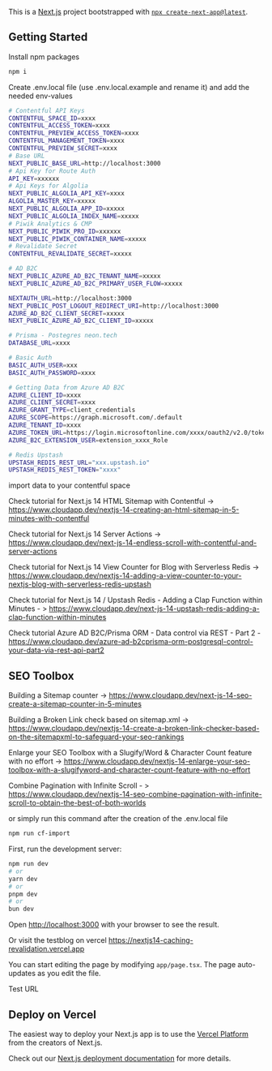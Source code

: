 This is a [Next.js](https://nextjs.org/) project bootstrapped with [`npx create-next-app@latest`](https://github.com/vercel/next.js/tree/canary/packages/create-next-app).

## Getting Started

Install npm packages

```bash
npm i
```

Create .env.local file (use .env.local.example and rename it) and add the needed env-values

```bash
# Contentful API Keys
CONTENTFUL_SPACE_ID=xxxx
CONTENTFUL_ACCESS_TOKEN=xxxx
CONTENTFUL_PREVIEW_ACCESS_TOKEN=xxxx
CONTENTFUL_MANAGEMENT_TOKEN=xxxx
CONTENTFUL_PREVIEW_SECRET=xxxx
# Base URL
NEXT_PUBLIC_BASE_URL=http://localhost:3000
# Api Key for Route Auth
API_KEY=xxxxxx
# Api Keys for Algolia
NEXT_PUBLIC_ALGOLIA_API_KEY=xxxx
ALGOLIA_MASTER_KEY=xxxxx
NEXT_PUBLIC_ALGOLIA_APP_ID=xxxxx
NEXT_PUBLIC_ALGOLIA_INDEX_NAME=xxxxx
# Piwik Analytics & CMP
NEXT_PUBLIC_PIWIK_PRO_ID=xxxxxx
NEXT_PUBLIC_PIWIK_CONTAINER_NAME=xxxxx
# Revalidate Secret
CONTENTFUL_REVALIDATE_SECRET=xxxxx

# AD B2C
NEXT_PUBLIC_AZURE_AD_B2C_TENANT_NAME=xxxxx
NEXT_PUBLIC_AZURE_AD_B2C_PRIMARY_USER_FLOW=xxxxx

NEXTAUTH_URL=http://localhost:3000
NEXT_PUBLIC_POST_LOGOUT_REDIRECT_URI=http://localhost:3000
AZURE_AD_B2C_CLIENT_SECRET=xxxxx
NEXT_PUBLIC_AZURE_AD_B2C_CLIENT_ID=xxxxx

# Prisma - Postegres neon.tech
DATABASE_URL=xxxx

# Basic Auth
BASIC_AUTH_USER=xxx
BASIC_AUTH_PASSWORD=xxxx

# Getting Data from Azure AD B2C
AZURE_CLIENT_ID=xxxx
AZURE_CLIENT_SECRET=xxxx
AZURE_GRANT_TYPE=client_credentials
AZURE_SCOPE=https://graph.microsoft.com/.default
AZURE_TENANT_ID=xxxx
AZURE_TOKEN_URL=https://login.microsoftonline.com/xxxx/oauth2/v2.0/token
AZURE_B2C_EXTENSION_USER=extension_xxxx_Role

# Redis Upstash
UPSTASH_REDIS_REST_URL="xxx.upstash.io"
UPSTASH_REDIS_REST_TOKEN="xxxx"
```

import data to your contentful space

Check tutorial for Next.js 14 HTML Sitemap with Contentful -> https://www.cloudapp.dev/nextjs-14-creating-an-html-sitemap-in-5-minutes-with-contentful

Check tutorial for Next.js 14 Server Actions -> https://www.cloudapp.dev/next-js-14-endless-scroll-with-contentful-and-server-actions

Check tutorial for Next.js 14 View Counter for Blog with Serverless Redis -> https://www.cloudapp.dev/nextjs-14-adding-a-view-counter-to-your-nextjs-blog-with-serverless-redis-upstash

Check tutorial for Next.js 14 / Upstash Redis - Adding a Clap Function within Minutes - > https://www.cloudapp.dev/next-js-14-upstash-redis-adding-a-clap-function-within-minutes

Check tutorial Azure AD B2C/Prisma ORM - Data control via REST - Part 2 - https://www.cloudapp.dev/azure-ad-b2cprisma-orm-postgresql-control-your-data-via-rest-api-part2

## SEO Toolbox

Building a Sitemap counter -> https://www.cloudapp.dev/next-js-14-seo-create-a-sitemap-counter-in-5-minutes

Building a Broken Link check based on sitemap.xml -> https://www.cloudapp.dev/nextjs-14-create-a-broken-link-checker-based-on-the-sitemapxml-to-safeguard-your-seo-rankings

Enlarge your SEO Toolbox with a Slugify/Word & Character Count feature with no effort -> https://www.cloudapp.dev/nextjs-14-enlarge-your-seo-toolbox-with-a-slugifyword-and-character-count-feature-with-no-effort

Combine Pagination with Infinite Scroll - > https://www.cloudapp.dev/nextjs-14-seo-combine-pagination-with-infinite-scroll-to-obtain-the-best-of-both-worlds

or simply run this command after the creation of the .env.local file

```bash
npm run cf-import
```

First, run the development server:

```bash
npm run dev
# or
yarn dev
# or
pnpm dev
# or
bun dev
```

Open [http://localhost:3000](http://localhost:3000) with your browser to see the result.

Or visit the testblog on vercel https://nextjs14-caching-revalidation.vercel.app

You can start editing the page by modifying `app/page.tsx`. The page auto-updates as you edit the file.

Test URL

## Deploy on Vercel

The easiest way to deploy your Next.js app is to use the [Vercel Platform](https://vercel.com/new?utm_medium=default-template&filter=next.js&utm_source=create-next-app&utm_campaign=create-next-app-readme) from the creators of Next.js.

Check out our [Next.js deployment documentation](https://nextjs.org/docs/deployment) for more details.
